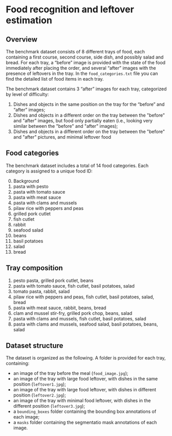 # Food recognition and leftover estimation


## Overview
The benchmark dataset consists of 8 different trays of food, each containing a first course, second course,
side dish, and possibly salad and bread. For each tray, a “before” image is provided with the state of the food immediately after placing the order, and several “after” images with the presence of leftovers in the tray.
In the `food_categories.txt` file you can find the detailed list of food items in each tray.

The benchmark dataset contains 3 “after” images for each tray, categorized by level of difficulty:

1. Dishes and objects in the same position on the tray for the “before” and “after” images;
2. Dishes and objects in a different order on the tray between the "before" and "after" images, but food
only partially eaten (i.e., looking very similar between the "before" and "after" images);
3. Dishes and objects in a different order on the tray between the "before" and "after" pictures, and
minimal leftover food

## Food categories

The benchmark dataset includes a total of 14 food categories. Each category is assigned to a unique food ID:

0. Background
1. pasta with pesto
2. pasta with tomato sauce
3. pasta with meat sauce
4. pasta with clams and mussels
5. pilaw rice with peppers and peas
6. grilled pork cutlet
7. fish cutlet
8. rabbit
9. seafood salad
10. beans
11. basil potatoes
12. salad
13. bread

## Tray composition

1. pesto pasta, grilled pork cutlet, beans
2. pasta with tomato sauce, fish cutlet, basil potatoes, salad
3. tomato pasta, rabbit, salad
4. pilaw rice with peppers and peas, fish cutlet, basil potatoes, salad, bread
5. pasta with meat sauce, rabbit, beans, bread
6. clam and mussel stir-fry, grilled pork chop, beans, salad
7. pasta with clams and mussels, fish cutlet, basil potatoes, salad
8. pasta with clams and mussels, seafood salad, basil potatoes, beans, salad

## Dataset structure

The dataset is organized as the following. A folder is provided for each tray, containing:

- an image of the tray before the meal (`food_image.jpg`);
- an image of the tray with large food leftover, with dishes in the same position (`leftover1.jpg`);
- an image of the tray with large food leftover, with dishes in different position (`leftover2.jpg`);
- an image of the tray with minimal food leftover, with dishes in the different position (`leftover3.jpg`);
- a `bounding_boxes` folder containing the bounding box annotations of each image;
- a `masks` folder containing the segmentatio mask annotations of each image.
